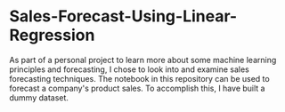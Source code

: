 # Sales-Forecast-Using-Linear-Regression
As part of a personal project to learn more about some machine learning principles and forecasting, I chose to look into and examine sales forecasting techniques. The notebook in this repository can be used to forecast a company's product sales. To accomplish this, I have built a dummy dataset.
